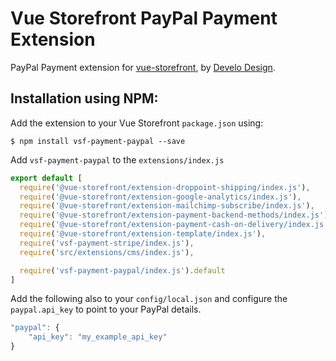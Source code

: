 # Vue Storefront PayPal Payment Extension

PayPal Payment extension for [vue-storefront](https://github.com/DivanteLtd/vue-storefront), by [Develo Design](https://develodesign.co.uk).

## Installation using NPM:

Add the extension to your Vue Storefront `package.json` using:
```shell
$ npm install vsf-payment-paypal --save
```

Add `vsf-payment-paypal` to the  `extensions/index.js`
```js
export default [
  require('@vue-storefront/extension-droppoint-shipping/index.js'),
  require('@vue-storefront/extension-google-analytics/index.js'),
  require('@vue-storefront/extension-mailchimp-subscribe/index.js'),
  require('@vue-storefront/extension-payment-backend-methods/index.js'),
  require('@vue-storefront/extension-payment-cash-on-delivery/index.js'),
  require('@vue-storefront/extension-template/index.js'),
  require('vsf-payment-stripe/index.js'),
  require('src/extensions/cms/index.js'),

  require('vsf-payment-paypal/index.js').default
]
```

Add the following also to your `config/local.json` and configure the `paypal.api_key` to point to your PayPal details.
```js
"paypal": {
    "api_key": "my_example_api_key"
}
```
